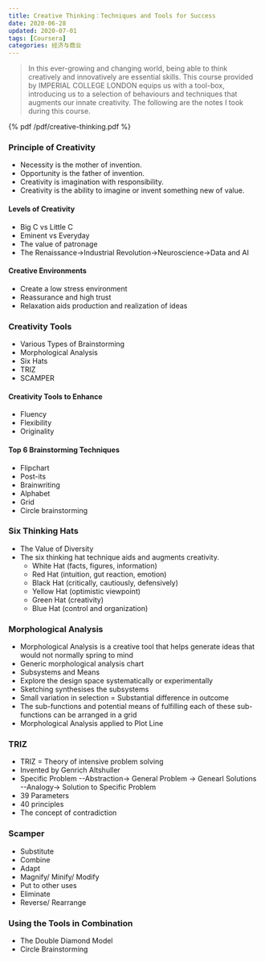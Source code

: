 ```yaml
---
title: Creative Thinking：Techniques and Tools for Success
date: 2020-06-28
updated: 2020-07-01
tags: [Coursera]
categories: 经济与商业
---
```


> In this ever-growing and changing world, being able to think creatively and innovatively are essential skills. This course provided by IMPERIAL COLLEGE LONDON equips us with a tool-box, introducing us to a selection of behaviours and techniques that augments our innate creativity. The following are the notes I took during this course. 

<!--more-->

{% pdf /pdf/creative-thinking.pdf %}

### Principle of Creativity

- Necessity is the mother of invention.
- Opportunity is the father of invention.
- Creativity is imagination with responsibility.
- Creativity is the ability to imagine or invent something new of value.

#### Levels of Creativity

- Big C vs Little C
- Eminent vs Everyday
- The value of patronage
- The Renaissance→Industrial Revolution→Neuroscience→Data and AI

#### Creative Environments

- Create a low stress environment
- Reassurance and high trust
- Relaxation aids production and realization of ideas

### Creativity Tools

- Various Types of Brainstorming
- Morphological Analysis
- Six Hats
- TRIZ
- SCAMPER

#### Creativity Tools to Enhance

- Fluency
- Flexibility
- Originality

#### Top 6 Brainstorming Techniques

- Flipchart
- Post-its
- Brainwriting
- Alphabet
- Grid
- Circle brainstorming

### Six Thinking Hats

- The Value of Diversity
- The six thinking hat technique aids and augments creativity.
  - White Hat (facts, figures, information)
  - Red Hat (intuition, gut reaction, emotion)
  - Black Hat (critically, cautiously, defensively)
  - Yellow Hat (optimistic viewpoint)
  - Green Hat (creativity)
  - Blue Hat (control and organization)

### Morphological Analysis

- Morphological Analysis is a creative tool that helps generate ideas that would not normally spring to mind
- Generic morphological analysis chart
- Subsystems and Means
- Explore the design space systematically or experimentally
- Sketching synthesises the subsystems
- Small variation in selection = Substantial difference in outcome
- The sub-functions and potential means of fulfilling each of these sub-functions can be arranged in a grid
- Morphological Analysis applied to Plot Line

### TRIZ

- TRIZ = Theory of intensive problem solving
- Invented by Genrich Altshuller
- Specific Problem --Abstraction-> General Problem -> Genearl Solutions --Analogy-> Solution to Specific Problem
- 39 Parameters
- 40 principles
- The concept of contradiction

### Scamper

- Substitute
- Combine
- Adapt
- Magnify/ Minify/ Modify
- Put to other uses
- Eliminate
- Reverse/ Rearrange

### Using the Tools in Combination

- The Double Diamond Model
- Circle Brainstorming

